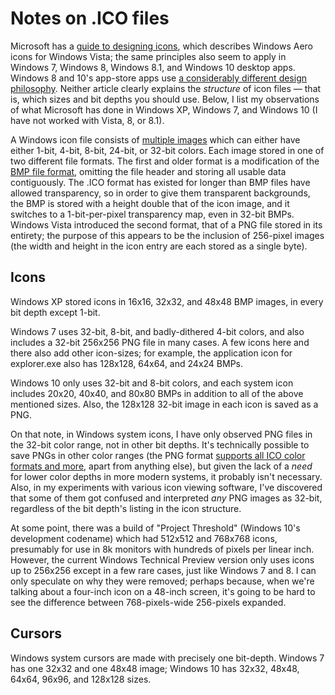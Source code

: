 ﻿Notes on .ICO files
===================

Microsoft has a [guide to designing icons](https://msdn.microsoft.com/en-us/library/windows/desktop/dn742485.aspx), which describes Windows Aero icons for Windows Vista; the same principles also seem to apply in Windows 7, Windows 8, Windows 8.1, and Windows 10 desktop apps. Windows 8 and 10's app-store apps use [a considerably different design philosophy](https://msdn.microsoft.com/en-us/library/windows/apps/hh465403.aspx). Neither article clearly explains the *structure* of icon files &mdash; that is, which sizes and bit depths you should use. Below, I list my observations of what Microsoft has done in Windows XP, Windows 7, and Windows 10 (I have not worked with Vista, 8, or 8.1).

A Windows icon file consists of [multiple images](http://en.wikipedia.org/wiki/ICO_%28file_format%29) which can either have either 1-bit, 4-bit, 8-bit, 24-bit, or 32-bit colors. Each image stored in one of two different file formats. The first and older format is a modification of the [BMP file format](http://en.wikipedia.org/wiki/BMP_file_format), omitting the file header and storing all usable data contiguously. The .ICO format has existed for longer than BMP files have allowed transparency, so in order to give them transparent backgrounds, the BMP is stored with a height double that of the icon image, and it switches to a 1-bit-per-pixel transparency map, even in 32-bit BMPs. Windows Vista introduced the second format, that of a PNG file stored in its entirety; the purpose of this appears to be the inclusion of 256-pixel images (the width and height in the icon entry are each stored as a single byte).

Icons
-----

Windows XP stored icons in 16x16, 32x32, and 48x48 BMP images, in every bit depth except 1-bit.

Windows 7 uses 32-bit, 8-bit, and badly-dithered 4-bit colors, and also includes a 32-bit 256x256 PNG file in many cases. A few icons here and there also add other icon-sizes; for example, the application icon for explorer.exe also has 128x128, 64x64, and 24x24 BMPs.

Windows 10 only uses 32-bit and 8-bit colors, and each system icon includes 20x20, 40x40, and 80x80 BMPs in addition to all of the above mentioned sizes. Also, the 128x128 32-bit image in each icon is saved as a PNG.

On that note, in Windows system icons, I have only observed PNG files in the 32-bit color range, not in other bit depths. It's technically possible to save PNGs in other color ranges (the PNG format [supports all ICO color formats and more](https://en.wikipedia.org/wiki/Portable_Network_Graphics#Pixel_format), apart from anything else), but given the lack of a *need* for lower color depths in more modern systems, it probably isn't necessary. Also, in my experiments with various icon viewing software, I've discovered that some of them got confused and interpreted *any* PNG images as 32-bit, regardless of the bit depth's listing in the icon structure.

At some point, there was a build of "Project Threshold" (Windows 10's development codename) which had 512x512 and 768x768 icons, presumably for use in 8k monitors with hundreds of pixels per linear inch. However, the current Windows Technical Preview version only uses icons up to 256x256 except in a few rare cases, just like Windows 7 and 8. I can only speculate on why they were removed; perhaps because, when we're talking about a four-inch icon on a 48-inch screen, it's going to be hard to see the difference between 768-pixels-wide 256-pixels expanded.

Cursors
-------

Windows system cursors are made with precisely one bit-depth. Windows 7 has one 32x32 and one 48x48 image; Windows 10 has 32x32, 48x48, 64x64, 96x96, and 128x128 sizes.